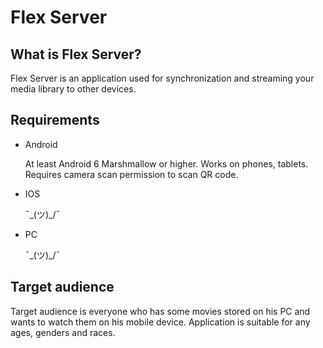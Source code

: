 # Flex Server
## What is Flex Server?
Flex Server is an application used for synchronization and streaming your media library to other devices.
## Requirements
- Android 

  At least Android 6 Marshmallow or higher. Works on phones, tablets. Requires camera scan permission to scan QR code.
- IOS
  
  ¯\_(ツ)_/¯
- PC

  ¯\_(ツ)_/¯
## Target audience
Target audience is everyone who has some movies stored on his PC and wants to watch them on his mobile device. Application is suitable for any ages, genders and races.


